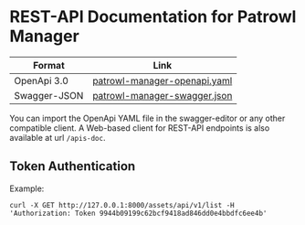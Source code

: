 # REST-API Documentation for Patrowl Manager
| Format        | Link                                                         |
| ------------- |--------------------------------------------------------------|
| OpenApi 3.0   | [patrowl-manager-openapi.yaml](patrowl-manager-openapi.yaml) |
| Swagger-JSON  | [patrowl-manager-swagger.json](patrowl-manager-swagger.json) |

You can import the OpenApi YAML file in the swagger-editor or any other compatible client.
A Web-based client for REST-API endpoints is also available at url `/apis-doc`.

## Token Authentication
Example:

`curl -X GET http://127.0.0.1:8000/assets/api/v1/list -H 'Authorization: Token 9944b09199c62bcf9418ad846dd0e4bbdfc6ee4b'`
